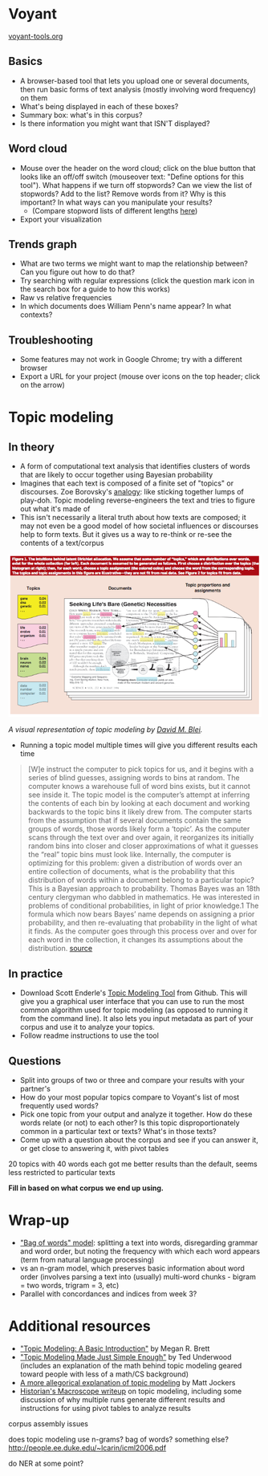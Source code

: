# Voyant

[voyant-tools.org](http://voyant-tools.org/)

## Basics
+ A browser-based tool that lets you upload one or several documents, then run basic forms of text analysis (mostly involving word frequency) on them
+ What's being displayed in each of these boxes?
+ Summary box: what's in this corpus?
+ Is there information you might want that ISN'T displayed?

## Word cloud
+ Mouse over the header on the word cloud; click on the blue button that looks like an off/off switch (mouseover text: "Define options for this tool"). What happens if we turn off stopwords? Can we view the list of stopwords? Add to the list? Remove words from it? Why is this important? In what ways can you manipulate your results?
  + (Compare stopword lists of different lengths [here](http://www.ranks.nl/stopwords/))
+ Export your visualization

## Trends graph
+ What are two terms we might want to map the relationship between? Can you figure out how to do that?
+ Try searching with regular expressions (click the question mark icon in the search box for a guide to how this works)
+ Raw vs relative frequencies
+ In which documents does William Penn's name appear? In what contexts?

## Troubleshooting
+ Some features may not work in Google Chrome; try with a different browser
+ Export a URL for your project (mouse over icons on the top header; click on the arrow)

# Topic modeling

## In theory
+ A form of computational text analysis that identifies clusters of words that are likely to occur together using Bayesian probability
+ Imagines that each text is composed of a finite set of "topics" or discourses. Zoe Borovsky's [analogy](http://miriamposner.com/blog/very-basic-strategies-for-interpreting-results-from-the-topic-modeling-tool/): like sticking together lumps of play-doh. Topic modeling reverse-engineers the text and tries to figure out what it's made of
+ This isn't necessarily a literal truth about how texts are composed; it may not even be a good model of how societal influences or discourses help to form texts. But it gives us a way to re-think or re-see the contents of a text/corpus

![Visual representation of topic modeling](https://github.com/dsfellows/dsfellows/blob/master/Blei_topicmodel.png)

*A visual representation of topic modeling by [David M. Blei](http://www.cs.princeton.edu/~blei/papers/Blei2012.pdf).*

+ Running a topic model multiple times will give you different results each time

> [W]e instruct the computer to pick topics for us, and it begins with a series of blind guesses, assigning words to bins at random. The computer knows a warehouse full of word bins exists, but it cannot see inside it. The topic model is the computer’s attempt at inferring the contents of each bin by looking at each document and working backwards to the topic bins it likely drew from. The computer starts from the assumption that if several documents contain the same groups of words, those words likely form a ‘topic’. As the computer scans through the text over and over again, it reorganizes its initially random bins into closer and closer approximations of what it guesses the “real” topic bins must look like. Internally, the computer is optimizing for this problem: given a distribution of words over an entire collection of documents, what is the probability that this distribution of words within a document belong to a particular topic?
This is a Bayesian approach to probability. Thomas Bayes was an 18th century clergyman who dabbled in mathematics. He was interested in problems of conditional probabilities, in light of prior knowledge.1 The formula which now bears Bayes’ name depends on assigning a prior probability, and then re-evaluating that probability in the light of what it finds. As the computer goes through this process over and over for each word in the collection, it changes its assumptions about the distribution. [source](http://www.themacroscope.org/?page_id=553)

## In practice
+ Download Scott Enderle's [Topic Modeling Tool](https://github.com/senderle/topic-modeling-tool) from Github. This will give you a graphical user interface that you can use to run the most common algorithm used for topic modeling (as opposed to running it from the command line). It also lets you input metadata as part of your corpus and use it to analyze your topics.
+ Follow readme instructions to use the tool

## Questions
+ Split into groups of two or three and compare your results with your partner's
+ How do your most popular topics compare to Voyant's list of most frequently used words?
+ Pick one topic from your output and analyze it together. How do these words relate (or not) to each other? Is this topic disproportionately common in a particular text or texts? What's in those texts?
+ Come up with a question about the corpus and see if you can answer it, or get close to answering it, with pivot tables

20 topics with 40 words each got me better results than the default, seems less restricted to particular texts

**Fill in based on what corpus we end up using.**

# Wrap-up
+ ["Bag of words" model](https://en.wikipedia.org/wiki/Bag-of-words_model): splitting a text into words, disregarding grammar and word order, but noting the frequency with which each word appears (term from natural language processing)
+ vs an n-gram model, which preserves basic information about word order (involves parsing a text into (usually) multi-word chunks - bigram = two words, trigram = 3, etc)
+ Parallel with concordances and indices from week 3?

# Additional resources
+ ["Topic Modeling: A Basic Introduction"](http://journalofdigitalhumanities.org/2-1/topic-modeling-a-basic-introduction-by-megan-r-brett/) by Megan R. Brett
+ ["Topic Modeling Made Just Simple Enough"](https://tedunderwood.com/2012/04/07/topic-modeling-made-just-simple-enough/) by Ted Underwood (includes an explanation of the math behind topic modeling geared toward people with less of a math/CS background)
+ [A more allegorical explanation of topic modeling](http://www.matthewjockers.net/2011/09/29/the-lda-buffet-is-now-open-or-latent-dirichlet-allocation-for-english-majors/) by Matt Jockers
+ [Historian's Macroscope writeup](http://www.themacroscope.org/?page_id=553) on topic modeling, including some discussion of why multiple runs generate different results and instructions for using pivot tables to analyze results



corpus assembly issues

does topic modeling use n-grams? bag of words? something else?
http://people.ee.duke.edu/~lcarin/icml2006.pdf

do NER at some point?
